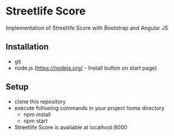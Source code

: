 # Streetlife Score

Implementation of Streetlife Score with Bootstrap and Angular JS

## Installation ##

*   git
*   node.js (https://nodejs.org/ - Install button on start page)

## Setup ##

*   clone this repository
*   execute following commands in your project home directory
    *   npm install
    *   npm start
*   Streetlife Score is available at localhost:8000